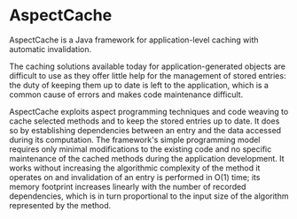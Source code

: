 # AspectCache

AspectCache is a Java framework for application-level caching with automatic invalidation.

The caching solutions available today for application-generated objects are difficult to use
as they offer little help for the management of stored entries: the duty of keeping them up to
date is left to the application, which is a common cause of errors and makes code maintenance
difficult. 

AspectCache exploits aspect programming techniques and code weaving to cache selected methods and
to keep the stored entries up to date. It does so by establishing dependencies between an
entry and the data accessed during its computation. The framework's simple programming
model requires only minimal modifications to the existing code and no specific
maintenance of the cached methods during the application development. It works without
increasing the algorithmic complexity of the method it operates on and invalidation of an
entry is performed in O(1) time; its memory footprint increases linearly with the number of
recorded dependencies, which is in turn proportional to the input size of the algorithm
represented by the method.
